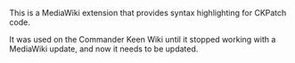 This is a MediaWiki extension that provides syntax highlighting for CKPatch
code.

It was used on the Commander Keen Wiki until it stopped working with a
MediaWiki update, and now it needs to be updated.
